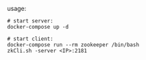 usage:

    # start server:
    docker-compose up -d

    # start client:
    docker-compose run --rm zookeeper /bin/bash
    zkCli.sh -server <IP>:2181
